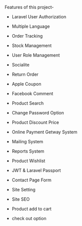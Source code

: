 Features of this project-

* Laravel User Authorization

* Multiple Language

* Order Tracking

* Stock Management

* User Role Management

* Socialite

* Return Order

* Apple Coupon

* Facebook Comment

* Product Search

* Change Password Option

* Product Discount Price

* Online Payment Getway System

* Mailing System

* Reports System

* Product Wishlist

* JWT & Laravel Passport

* Contact Page Form

* Site Setting

* Site  SEO

* Product add to cart

* check out option
